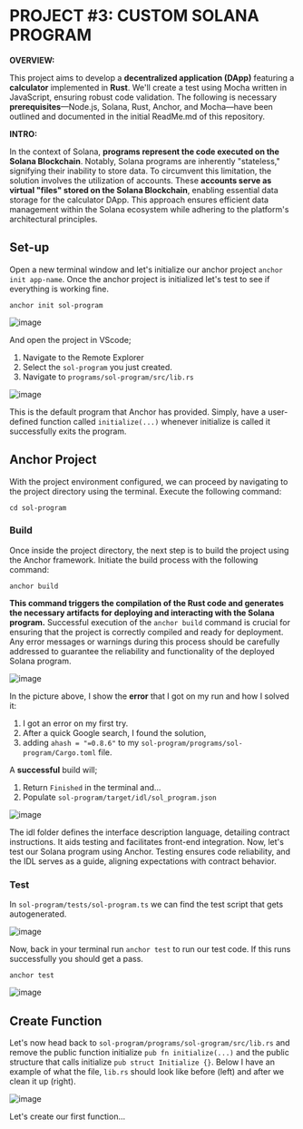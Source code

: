 # PROJECT #3: CUSTOM SOLANA PROGRAM

**OVERVIEW:** 

This project aims to develop a **decentralized application (DApp)** featuring a **calculator** implemented in **Rust**. We'll create a test using Mocha written in JavaScript, ensuring robust code validation. The following is necessary **prerequisites**—Node.js, Solana, Rust, Anchor, and Mocha—have been outlined and documented in the initial ReadMe.md of this repository.

**INTRO:**

In the context of Solana, **programs represent the code executed on the Solana Blockchain**. Notably, Solana programs are inherently "stateless," signifying their inability to store data. To circumvent this limitation, the solution involves the utilization of accounts. These **accounts serve as virtual "files" stored on the Solana Blockchain**, enabling essential data storage for the calculator DApp. This approach ensures efficient data management within the Solana ecosystem while adhering to the platform's architectural principles.

## Set-up
 Open a new terminal window and let's initialize our anchor project `anchor init app-name`. Once the anchor project is initialized let's test to see if everything is working fine.

 ```
anchor init sol-program
```

![image](https://github.com/jvick1/Intro_to_SOL/assets/32043066/646c359c-495f-4aba-9d54-02d4fc312600)


And open the project in VScode; 
1. Navigate to the Remote Explorer 
2. Select the `sol-program` you just created.
3. Navigate to `programs/sol-program/src/lib.rs`

![image](https://github.com/jvick1/Intro_to_SOL/assets/32043066/0749ae1b-b41a-44fe-bb2c-2cb7a837d7c8)

This is the default program that Anchor has provided. Simply, have a user-defined function called `initialize(...)` whenever initialize is called it successfully exits the program. 

## Anchor Project

With the project environment configured, we can proceed by navigating to the project directory using the terminal. Execute the following command:

```
cd sol-program
```

### Build

Once inside the project directory, the next step is to build the project using the Anchor framework. Initiate the build process with the following command:

```
anchor build
```

**This command triggers the compilation of the Rust code and generates the necessary artifacts for deploying and interacting with the Solana program.** Successful execution of the `anchor build` command is crucial for ensuring that the project is correctly compiled and ready for deployment. Any error messages or warnings during this process should be carefully addressed to guarantee the reliability and functionality of the deployed Solana program.

![image](https://github.com/jvick1/Intro_to_SOL/assets/32043066/62178822-4135-4962-8950-901eec8b5b11)

In the picture above, I show the **error** that I got on my run and how I solved it:
1. I got an error on my first try.
2. After a quick Google search, I found the solution,
3. adding `ahash = "=0.8.6"` to my `sol-program/programs/sol-program/Cargo.toml` file.

A **successful** build will;
1. Return `Finished` in the terminal and...
2. Populate `sol-program/target/idl/sol_program.json`

![image](https://github.com/jvick1/Intro_to_SOL/assets/32043066/5b02866a-44d2-4bfa-9933-c325edd80f83)

The idl folder defines the interface description language, detailing contract instructions. It aids testing and facilitates front-end integration. Now, let's test our Solana program using Anchor. Testing ensures code reliability, and the IDL serves as a guide, aligning expectations with contract behavior. 

### Test

In `sol-program/tests/sol-program.ts` we can find the test script that gets autogenerated. 

![image](https://github.com/jvick1/Intro_to_SOL/assets/32043066/83d8f0e2-cc3f-4dde-b557-5ada966abe36)

Now, back in your terminal run `anchor test` to run our test code. If this runs successfully you should get a pass.

```
anchor test
```

![image](https://github.com/jvick1/Intro_to_SOL/assets/32043066/cd581216-3336-4ff2-940f-86ca532d5582)

## Create Function

Let's now head back to `sol-program/programs/sol-grogram/src/lib.rs` and remove the public function initialize `pub fn initialize(...)` and the public structure that calls initialize `pub struct Initialize {}`. Below I have an example of what the file, `lib.rs` should look like before (left) and after we clean it up (right). 

![image](https://github.com/jvick1/Intro_to_SOL/assets/32043066/f164b9d5-438c-4ece-9fd8-2cc3e0569da1)

Let's create our first function...
